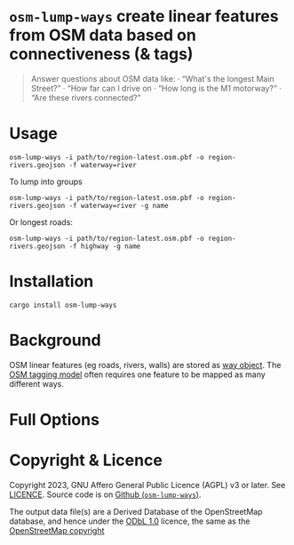 # `osm-lump-ways` create linear features from OSM data based on connectiveness (& tags)

> Answer questions about OSM data like:
> · “What's the longest Main Street?”
> · “How far can I drive on 
> · “How long is the M1 motorway?”
> · “Are these rivers connected?”

# Usage

	osm-lump-ways -i path/to/region-latest.osm.pbf -o region-rivers.geojson -f waterway=river

To lump into groups

	osm-lump-ways -i path/to/region-latest.osm.pbf -o region-rivers.geojson -f waterway=river -g name

Or longest roads:

	osm-lump-ways -i path/to/region-latest.osm.pbf -o region-rivers.geojson -f highway -g name

# Installation

	cargo install osm-lump-ways

# Background

OSM linear features (eg roads, rivers, walls) are stored as [way object](https://wiki.openstreetmap.org/wiki/Way). The [OSM tagging model](https://wiki.openstreetmap.org/wiki/Tags) often requires one feature to be mapped as many different ways.



# Full Options



# Copyright & Licence

Copyright 2023, GNU Affero General Public Licence (AGPL) v3 or later. See [LICENCE](./LICENCE).
Source code is on [Github (`osm-lump-ways`)](https://github.com/amandasaurus/osm-lump-ways).

The output data file(s) are a Derived Database of the OpenStreetMap database,
and hence under the [ODbL 1.0](https://opendatacommons.org/licenses/odbl/)
licence, the same as the [OpenStreetMap copyright](https://www.openstreetmap.org/copyright)
